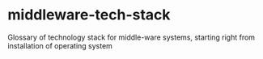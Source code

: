 # middleware-tech-stack
Glossary of technology stack for middle-ware systems, starting right from installation of operating system
